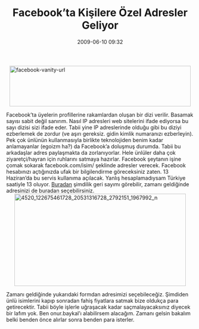 ﻿---
layout: post
title: Facebook’ta Ki&#351;ilere &#214;zel Adresler Geliyor
date: 2009-06-10 09:32
comments: true
categories: []
---
<p><img style="border-bottom: 0px; border-left: 0px; margin: 0px auto 5px; display: block; float: none; border-top: 0px; border-right: 0px" title="facebook-vanity-url" border="0" alt="facebook-vanity-url" src="http://onurbaykal.com.tr/wp-content/uploads/2009/06/facebookvanityurl.jpg" width="486" height="109" /> </p>  <p>Facebook’ta üyelerin profillerine rakamlardan oluşan bir dizi verilir. Basamak sayısı sabit değil sanırım. Nasıl IP adresleri web sitelerini ifade ediyorsa bu sayı dizisi sizi ifade eder. Tabii yine IP adreslerinde olduğu gibi bu diziyi ezberlemek de zordur (ve aşırı gereksiz. gidin kimlik numaranızı ezberleyin). Pek çok ünlünün kullanmasıyla birlikte teknolojiden benim kadar anlamayanlar (egoizm ha?) da Facebook’a doluşmuş durumda. Tabii bu arkadaşlar adres paylaşmakta da zorlanıyorlar. Hele ünlüler daha çok ziyaretçi/hayran için ruhlarını satmaya hazırlar. Facebook şeytanın işine çomak sokarak facebook.com/isim/ şeklinde adresler verecek. Facebook hesabınızı açtığınızda ufak bir bilgilendirme göreceksiniz zaten. 13 Haziran’da bu servis kullanıma açılacak. Yanlış hesaplamadıysam Türkiye saatiyle 13 oluyor. <a href="http://www.facebook.com/username/">Buradan</a> şimdilik geri sayımı görebilir, zamanı geldiğinde adresinizi de buradan seçebilirsiniz. <img style="border-bottom: 0px; border-left: 0px; margin: 0px auto 5px; display: block; float: none; border-top: 0px; border-right: 0px" title="4520_122675461728_20531316728_2792151_1967992_n" border="0" alt="4520_122675461728_20531316728_2792151_1967992_n" src="http://onurbaykal.com.tr/wp-content/uploads/2009/06/4520-122675461728-20531316728-2792151-1967992-n.jpg" width="460" height="248" /> </p>  <p>Zamanı geldiğinde yukarıdaki formdan adresimizi seçebileceğiz. Şimdiden ünlü isimlerini kapıp sonradan fahiş fiyatlara satmak bize oldukça para getirecektir. Tabii böyle işlerle uğraşacak kadar saçmalayacaksınız diyecek bir lafım yok. Ben onur.baykal’ı alabilirsem alacağım. Zamanı gelsin bakalım belki benden önce alırlar sonra benden para isterler.</p>
